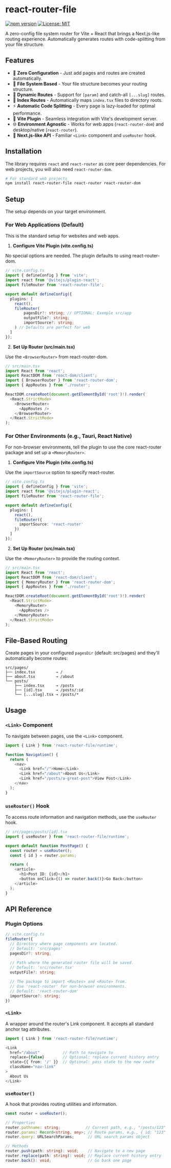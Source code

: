 # react-router-file

[![npm version](https://badge.fury.io/js/react-router-file.svg)](https://badge.fury.io/js/react-router-file)
[![License: MIT](https://img.shields.io/badge/License-MIT-yellow.svg)](https://opensource.org/licenses/MIT)

A zero-config file system router for Vite + React that brings a Next.js-like routing experience. Automatically generates routes with code-splitting from your file structure.

## Features

* 🚀 **Zero Configuration** - Just add pages and routes are created automatically.
* 📁 **File System Based** - Your file structure becomes your routing structure.
* 🔄 **Dynamic Routes** - Support for `[param]` and catch-all `[...slug]` routes.
* 🎯 **Index Routes** - Automatically maps `index.tsx` files to directory roots.
* ⚡ **Automatic Code Splitting** - Every page is lazy-loaded for optimal performance.
* 🔌 **Vite Plugin** - Seamless integration with Vite's development server.
* 🌐 **Environment Agnostic** - Works for web apps (`react-router-dom`) and desktop/native (`react-router`).
* 🎨 **Next.js-like API** - Familiar `<Link>` component and `useRouter` hook.

## Installation

The library requires `react` and `react-router` as core peer dependencies. For web projects, you will also need `react-router-dom`.

```bash
# For standard web projects
npm install react-router-file react-router react-router-dom
```

## Setup

The setup depends on your target environment.

### For Web Applications (Default)

This is the standard setup for websites and web apps.

1. **Configure Vite Plugin (vite.config.ts)**

No special options are needed. The plugin defaults to using react-router-dom.

```typescript
// vite.config.ts
import { defineConfig } from 'vite';
import react from '@vitejs/plugin-react';
import fileRouter from 'react-router-file';

export default defineConfig({
  plugins: [
    react(),
    fileRouter(
        pagesDir?: string; // OPTIONAL: Exemple src/app
        outputFile?: string; 
        importSource?: string;
    ) // Defaults are perfect for web
  ]
});
```

2. **Set Up Router (src/main.tsx)**

Use the `<BrowserRouter>` from react-router-dom.

```typescript
// src/main.tsx
import React from 'react';
import ReactDOM from 'react-dom/client';
import { BrowserRouter } from 'react-router-dom';
import { AppRoutes } from './router';

ReactDOM.createRoot(document.getElementById('root')!).render(
  <React.StrictMode>
    <BrowserRouter>
      <AppRoutes />
    </BrowserRouter>
  </React.StrictMode>
);
```

### For Other Environments (e.g., Tauri, React Native)

For non-browser environments, tell the plugin to use the core react-router package and set up a `<MemoryRouter>`.

1. **Configure Vite Plugin (vite.config.ts)**

Use the `importSource` option to specify react-router.

```typescript
// vite.config.ts
import { defineConfig } from 'vite';
import react from '@vitejs/plugin-react';
import fileRouter from 'react-router-file';

export default defineConfig({
  plugins: [
    react(),
    fileRouter({
      importSource: 'react-router'
    })
  ]
});
```

2. **Set Up Router (src/main.tsx)**

Use the `<MemoryRouter>` to provide the routing context.

```typescript
// src/main.tsx
import React from 'react';
import ReactDOM from 'react-dom/client';
import { MemoryRouter } from 'react-router-dom';
import { AppRoutes } from './router';

ReactDOM.createRoot(document.getElementById('root')!).render(
  <React.StrictMode>
    <MemoryRouter>
      <AppRoutes />
    </MemoryRouter>
  </React.StrictMode>
);
```

## File-Based Routing

Create pages in your configured `pagesDir` (default: src/pages) and they'll automatically become routes:

```
src/pages/
├── index.tsx         → /
├── about.tsx         → /about
└── posts/
    ├── index.tsx     → /posts
    ├── [id].tsx      → /posts/:id
    └── [...slug].tsx → /posts/*
```

## Usage

### `<Link>` Component

To navigate between pages, use the `<Link>` component.

```typescript
import { Link } from 'react-router-file/runtime';

function Navigation() {
  return (
    <nav>
      <Link href="/">Home</Link>
      <Link href="/about">About Us</Link>
      <Link href="/posts/a-great-post">View Post</Link>
    </nav>
  );
}
```

### `useRouter()` Hook

To access route information and navigation methods, use the `useRouter` hook.

```typescript
// src/pages/posts/[id].tsx
import { useRouter } from 'react-router-file/runtime';

export default function PostPage() {
  const router = useRouter();
  const { id } = router.params;

  return (
    <article>
      <h1>Post ID: {id}</h1>
      <button onClick={() => router.back()}>Go Back</button>
    </article>
  );
}
```

## API Reference

### Plugin Options

```typescript
// vite.config.ts
fileRouter({
  // Directory where page components are located.
  // Default: 'src/pages'
  pagesDir?: string; 
  
  // Path where the generated router file will be saved.
  // Default: 'src/router.tsx'
  outputFile?: string; 

  // The package to import <Routes> and <Route> from.
  // Use 'react-router' for non-browser environments.
  // Default: 'react-router-dom'
  importSource?: string;
})
```

### `<Link>`

A wrapper around the router's Link component. It accepts all standard anchor tag attributes.

```typescript
import { Link } from 'react-router-file/runtime';

<Link 
  href="/about"          // Path to navigate to
  replace={false}        // Optional: replace current history entry
  state={{ from: '/' }}  // Optional: pass state to the new route
  className="nav-link"
>
  About Us
</Link>
```

### `useRouter()`

A hook that provides routing utilities and information.

```typescript
const router = useRouter();

// Properties
router.pathname: string;           // Current path, e.g., "/posts/123"
router.params: Record<string, any>; // Route params, e.g., { id: "123" }
router.query: URLSearchParams;      // URL search params object

// Methods
router.push(path: string): void;    // Navigate to a new page
router.replace(path: string): void; // Replace current history entry
router.back(): void;                // Go back one page

